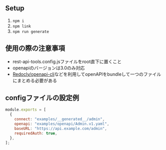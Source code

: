 ## Setup
1. `npm i`
2. `npm link`
3. `npm run generate`

## 使用の際の注意事項
- rest-api-tools.config.jsファイルをroot直下に置くこと
- openapiのバージョンは3.0のみ対応
- [Redocly/openapi-cli](https://github.com/Redocly/openapi-cli)などを利用してopenAPIをbundleして一つのファイルにまとめる必要がある

## configファイルの設定例
````javascript
module.exports = [
  {
    connect: "examples/__generated__/admin",
    openapi: "examples/openapi/Admin.v1.yaml",
    baseURL: "https://api.example.com/admin",
    requiredAuth: true,
  },
];
````